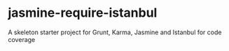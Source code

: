 jasmine-require-istanbul
========================

A skeleton starter project for Grunt, Karma, Jasmine and Istanbul for code coverage
